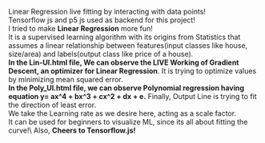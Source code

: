 Linear Regression live fitting by interacting with data points!\
Tensorflow js and p5 js used as backend for this project!\
I tried to make **Linear Regression** more fun!\
It is a supervised learning algorithm with its origins from Statistics that assumes a linear relationship between features(input classes like house, size/area) and labels(output class like price of a house).\
**In the Lin-UI.html file,
We can observe the LIVE Working of Gradient Descent, an optimizer for Linear Regression**. It is trying to optimize values by minimizing mean squared error.\
**In the Poly_UI.html file, we can observe Polynomial regression having equation y= ax^4 + bx^3 + cx^2 + dx + e.**
Finally, Output Line is trying to fit the direction of least error.\
We take the Learning rate as we desire here, acting as a scale factor.\
It can be used for beginners to visualize ML, since its all about fitting the curve!\ 
Also, **Cheers to Tensorflow.js!** 
